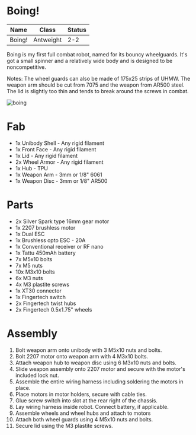 # Boing!
| Name | Class | Status |
|------|-------|--------|
|Boing!      |Antweight       |2-2        |

Boing is my first full combat robot, named for its bouncy wheelguards. It's got a small spinner and a relatively wide body and is designed to be noncompetitive. 

Notes: The wheel guards can also be made of 175x25 strips of UHMW. The weapon arm should be cut from 7075 and the weapon from AR500 steel. The lid is slightly too thin and tends to break around the screws in combat.

![boing](https://github.com/user-attachments/assets/3b7a6ad3-3fb6-48a7-bf3a-e73d22951ea3)

# Fab
- 1x Unibody Shell - Any rigid filament
- 1x Front Face - Any rigid filament
- 1x Lid - Any rigid filament
- 2x Wheel Armor - Any rigid filament
- 1x Hub - TPU
- 1x Weapon Arm - 3mm or 1/8" 6061 
- 1x Weapon Disc - 3mm or 1/8" AR500

# Parts
- 2x Silver Spark type 16mm gear motor
- 1x 2207 brushless motor
- 1x Dual ESC
- 1x Brushless opto ESC - 20A
- 1x Conventional receiver or RF nano
- 1x Tattu 450mAh battery
- 7x M5x10 bolts
- 7x M5 nuts
- 10x M3x10 bolts
- 6x M3 nuts
- 4x M3 plastite screws
- 1x XT30 connector
- 1x Fingertech switch
- 2x Fingertech twist hubs
- 2x Fingertech 0.5x1.75" wheels

# Assembly
1. Bolt weapon arm onto unibody with 3 M5x10 nuts and bolts.
2. Bolt 2207 motor onto weapon arm with 4 M3x10 bolts.
3. Attach weapon hub to weapon disc using 6 M3x10 nuts and bolts.
4. Slide weapon assembly onto 2207 motor and secure with the motor's included lock nut.
5. Assemble the entire wiring harness including soldering the motors in place.
6. Place motors in motor holders, secure with cable ties.
7. Glue screw switch into slot at the rear right of the chassis.
8. Lay wiring harness inside robot. Connect battery, if applicable.
9. Assemble wheels and wheel hubs and attach to motors
10. Attach both wheel guards using 4 M5x10 nuts and bolts.
11. Secure lid using the M3 plastite screws.
